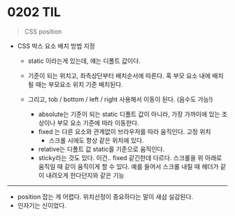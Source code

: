 # 0202 TIL

> CSS position

* CSS 박스 요소 배치 방법 지정

  * static 이라는게 있는데, 얘는 디폴트 값이다. 
  * 기준이 되는 위치고, 좌측상단부터 배치순서에 따른다. 혹 부모 요소 내에 배치될 때는 부모요소 위치 기준 배치된다.

  

  * 그리고, tob / bottom / left / right 사용해서 이동이 된다. (음수도 가능!) 
    * absolute는 기준이 되는 static 디폴트 값이 아니라, 가장 가까이에 있는 조상이나 부모 요소 기준에 따라 이동한다. 
    * fixed 는 다른 요소와 관계없이 브라우저를 따라 움직인다. 고정 위치
      * 스크롤 시에도 항상 같은 위치에 있다.
    * relative는 디폴트 값 static를 기준으로 움직인다.
    * sticky라는 것도 있다. 이건.. fixed 같긴한데 다르다. 스크롤을 위 아래로 움직일 때 같이 움직이게 할 수 있다. 예를 들어서 스크롤 내릴 때 헤더가 같이 내려오게 한다던지와 같은 기능

---

* position 잡는 게 어렵다. 위치선정이 중요하다는 말이 새삼 실감된다. 
* 인자기는 신이었다.